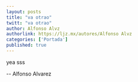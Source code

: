 ```yaml
---
layout: posts
title: "va otrao"
twitt: "va otrao"
author: Alfonso Alvz
authorlink: https://ljz.mx/autores/Alfonso Alvz
categories: ['Portada']
published: true
---
```


yea sss

-- 
Alfonso Alvarez

